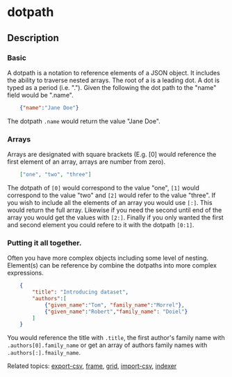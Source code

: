 
# dotpath 

## Description

### Basic

A dotpath is a notation to reference elements of a JSON object. It includes
the ability to traverse nested arrays.  The root of a is a leading dot. A dot is
typed as a period (i.e. "."). Given the following the dot path to the "name" field
would be ".name".

```json
    {"name":"Jane Doe"}
```

The dotpath `.name` would return the value "Jane Doe".

### Arrays

Arrays are designated with square brackets (E.g. [0] would reference the first
element of an array, arrays are number from zero).

```json
    ["one", "two", "three"]
```

The dotpath of `[0]` would correspond to the value "one", `[1]` would
correspond to the value "two" and `[2]` would refer to the value "three". If
you wish to include all the elements of an array you would use `[:]`. This
would return the full array.  Likewise if you need the second until end of the 
array you would get the values with `[2:]`.  Finally if you only wanted the
first and second element you could refere to it with the dotpath `[0:1]`.

### Putting it all together.

Often you have more complex objects including some level of nesting.  Element(s)
can be reference by combine the dotpaths into more complex expressions.

```json
    {
        "title": "Introducing dataset",
        "authors":[
            {"given_name":"Tom", "family_name":"Morrel"},
            {"given_name":"Robert","family_name": "Doiel"}
        ]
    }
```

You would reference the title with `.title`, the first author's family name with
`.authors[0].family_name` or get an array of authors family names with 
`.authors[:].fmaily_name`.

Related topics: [export-csv](export-csv.html), [frame](frame.html), [grid](grid.html), [import-csv](import-csv.html), [indexer](indexer.html)

